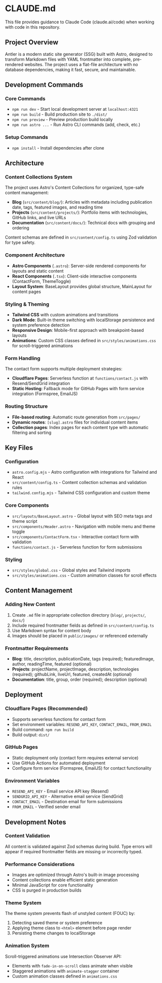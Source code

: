 # CLAUDE.md

This file provides guidance to Claude Code (claude.ai/code) when working with code in this repository.

## Project Overview

Antler is a modern static site generator (SSG) built with Astro, designed to transform Markdown files with YAML frontmatter into complete, pre-rendered websites. The project uses a flat-file architecture with no database dependencies, making it fast, secure, and maintainable.

## Development Commands

### Core Commands
- `npm run dev` - Start local development server at `localhost:4321`
- `npm run build` - Build production site to `./dist/`
- `npm run preview` - Preview production build locally
- `npm run astro ...` - Run Astro CLI commands (add, check, etc.)

### Setup Commands
- `npm install` - Install dependencies after clone

## Architecture

### Content Collections System
The project uses Astro's Content Collections for organized, type-safe content management:

- **Blog** (`src/content/blog/`): Articles with metadata including publication date, tags, featured images, and reading time
- **Projects** (`src/content/projects/`): Portfolio items with technologies, GitHub links, and live URLs
- **Documentation** (`src/content/docs/`): Technical docs with grouping and ordering

Content schemas are defined in `src/content/config.ts` using Zod validation for type safety.

### Component Architecture
- **Astro Components** (`.astro`): Server-side rendered components for layouts and static content
- **React Components** (`.tsx`): Client-side interactive components (ContactForm, ThemeToggle)
- **Layout System**: BaseLayout provides global structure, MainLayout for content pages

### Styling & Theming
- **Tailwind CSS** with custom animations and transitions
- **Dark Mode**: Built-in theme switching with localStorage persistence and system preference detection
- **Responsive Design**: Mobile-first approach with breakpoint-based layouts
- **Animations**: Custom CSS classes defined in `src/styles/animations.css` for scroll-triggered animations

### Form Handling
The contact form supports multiple deployment strategies:
- **Cloudflare Pages**: Serverless function at `functions/contact.js` with Resend/SendGrid integration
- **Static Hosting**: Fallback mode for GitHub Pages with form service integration (Formspree, EmailJS)

### Routing Structure
- **File-based routing**: Automatic route generation from `src/pages/`
- **Dynamic routes**: `[slug].astro` files for individual content items
- **Collection pages**: Index pages for each content type with automatic filtering and sorting

## Key Files

### Configuration
- `astro.config.mjs` - Astro configuration with integrations for Tailwind and React
- `src/content/config.ts` - Content collection schemas and validation rules
- `tailwind.config.mjs` - Tailwind CSS configuration and custom theme

### Core Components
- `src/layouts/BaseLayout.astro` - Global layout with SEO meta tags and theme script
- `src/components/Header.astro` - Navigation with mobile menu and theme toggle
- `src/components/ContactForm.tsx` - Interactive contact form with validation
- `functions/contact.js` - Serverless function for form submissions

### Styling
- `src/styles/global.css` - Global styles and Tailwind imports
- `src/styles/animations.css` - Custom animation classes for scroll effects

## Content Management

### Adding New Content
1. Create `.md` file in appropriate collection directory (`blog/`, `projects/`, `docs/`)
2. Include required frontmatter fields as defined in `src/content/config.ts`
3. Use Markdown syntax for content body
4. Images should be placed in `public/images/` or referenced externally

### Frontmatter Requirements
- **Blog**: title, description, publicationDate, tags (required); featuredImage, author, readingTime, featured (optional)
- **Projects**: projectName, projectImage, description, technologies (required); githubLink, liveUrl, featured, createdAt (optional)
- **Documentation**: title, group, order (required); description (optional)

## Deployment

### Cloudflare Pages (Recommended)
- Supports serverless functions for contact form
- Set environment variables: `RESEND_API_KEY`, `CONTACT_EMAIL`, `FROM_EMAIL`
- Build command: `npm run build`
- Build output: `dist/`

### GitHub Pages
- Static deployment only (contact form requires external service)
- Use GitHub Actions for automated deployment
- Configure form service (Formspree, EmailJS) for contact functionality

### Environment Variables
- `RESEND_API_KEY` - Email service API key (Resend)
- `SENDGRID_API_KEY` - Alternative email service (SendGrid)
- `CONTACT_EMAIL` - Destination email for form submissions
- `FROM_EMAIL` - Verified sender email

## Development Notes

### Content Validation
All content is validated against Zod schemas during build. Type errors will appear if required frontmatter fields are missing or incorrectly typed.

### Performance Considerations
- Images are optimized through Astro's built-in image processing
- Content collections enable efficient static generation
- Minimal JavaScript for core functionality
- CSS is purged in production builds

### Theme System
The theme system prevents flash of unstyled content (FOUC) by:
1. Detecting saved theme or system preference
2. Applying theme class to `<html>` element before page render
3. Persisting theme changes to localStorage

### Animation System
Scroll-triggered animations use Intersection Observer API:
- Elements with `fade-in-on-scroll` class animate when visible
- Staggered animations with `animate-stagger` container
- Custom animation classes defined in `animations.css`